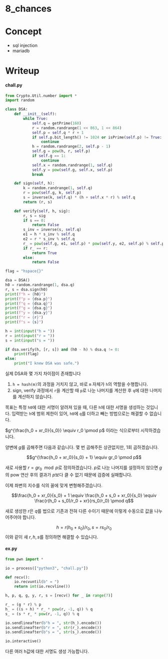 # 8_chances

# Concept

- sql injection
- mariadb

# Writeup

####  chall.py

```python
from Crypto.Util.number import *
import random

class DSA:
    def __init__(self):
        while True:
            self.q = getPrime(160)
            r = random.randrange(1 << 863, 1 << 864)
            self.p = self.q * r + 1
            if self.p.bit_length() != 1024 or isPrime(self.p) != True:
                continue
            h = random.randrange(2, self.p - 1)
            self.g = pow(h, r, self.p)
            if self.g == 1:
                continue
            self.x = random.randrange(1, self.q)
            self.y = pow(self.g, self.x, self.p)
            break

    def sign(self, h):
        k = random.randrange(1, self.q)
        r = pow(self.g, k, self.p)
        s = inverse(k, self.q) * (h + self.x * r) % self.q
        return (r, s)

    def verify(self, h, sig):
        r, s = sig
        if s == 0:
            return False
        s_inv = inverse(s, self.q)
        e1 = h * s_inv % self.q
        e2 = r * s_inv % self.q
        r_ = pow(self.g, e1, self.p) * pow(self.y, e2, self.p) % self.p
        if r_ == r:
            return True
        else:
            return False

flag = "hspace{}"

dsa = DSA()
h0 = random.randrange(1, dsa.q)
r, s = dsa.sign(h0)
print(f"h = {h0}")
print(f"p = {dsa.p}")
print(f"q = {dsa.q}")
print(f"g = {dsa.g}")
print(f"y = {dsa.y}")
print(f"r = {r}")
print(f"s = {s}")

h = int(input("h = "))
r = int(input("r = "))
s = int(input("s = "))

if dsa.verify(h, [r, s]) and (h0 - h) % dsa.q != 0:
    print(flag)
else:
    print("I knew DSA was safe.")
```

실제 DSA와 몇 가지 차이점이 존재합니다

1. `h = hash(m)`의 과정을 거치지 않고, 바로 `m` 자체가 `h`의 역할을 수행합니다.
2. sign, verify 과정에서 `r`을 계산할 때 `p`로 나눈 나머지를 계산한 후 `q`에 대한 나머지를 계산하지 않습니다.

목표는 특정 `h0`에 대한 서명이 알려져 있을 때, 다른 `h`에 대한 서명을 생성하는 것입니다. 입력받는 `h`에 범위 제한이 있어, `h0`에 `q`를 더하고 빼는 방법으로는 해결할 수 없습니다.

$g^{\frac{h_0 + xr_0}{s_0}} \equiv r_0 \pmod p$ 이라는 식으로부터 시작하겠습니다.

양변에 $g$를 곱해주면 다음과 같습니다. 몇 번 곱해주든 상관없지만, 1회 곱하겠습니다.

$$g^{\frac{h_0 + xr_0}{s_0} + 1} \equiv gr_0 \pmod p$$

새로 사용할 $r = gr_0 \mod p$로 정의하겠습니다. $p$로 나눈 나머지를 설정하지 않으면 $g$의 pow 연산 후의 결과가 $p$보다 클 수 없기 때문에 검증에 실패합니다.

이제 좌변의 지수를 식의 꼴에 맞게 변형해주겠습니다.

$$\frac{h_0 + xr_0}{s_0} + 1 \equiv \frac{h_0 + s_0 + xr_0}{s_0} \equiv \frac{r(h_0 + s_0)/r_0 + xr}{rs_0/r_0} \pmod q$$

새로 생성한 $r$은 $q$를 법으로 기존과 전혀 다른 수이기 때문에 이렇게 수동으로 값을 나누어주어야 합니다.

$$h = r(h_0 + s_0)/r_0, s = rs_0/r_0$$
이와 같이 새 $r, h, s$를 정의하면 해결할 수 있습니다.


#### ex.py
```python
from pwn import *

io = process(["python3", "chall.py"])

def recv():
    io.recvuntil(b" = ")
    return int(io.recvline())

h, p, q, g, y, r, s = [recv() for _ in range(7)]

r_ = (g * r) % p
h_ = ((s + h) * r_ * pow(r, -1, q)) % q
s_ = (s * r_ * pow(r, -1, q)) % q

io.sendlineafter(b"h = ", str(h_).encode())
io.sendlineafter(b"r = ", str(r_).encode())
io.sendlineafter(b"s = ", str(s_).encode())

io.interactive()

```

다른 여러 h값에 대한 서명도 생성 가능합니다.